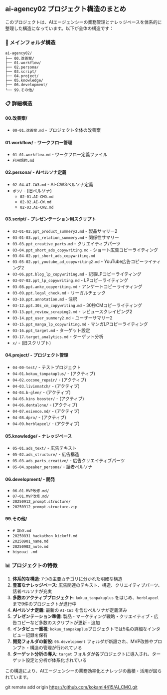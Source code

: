 ## ai-agency02 プロジェクト構造のまとめ

このプロジェクトは、AIエージェンシーの業務管理とナレッジベースを体系的に整理した構造になっています。以下が全体の構造です：

### 📁 メインフォルダ構造

```
ai-agency02/
├── 00.改善案/
├── 01.workflow/
├── 02.persona/
├── 03.script/
├── 04.project/
├── 05.knowledge/
├── 06.development/
└── 99.その他/
```

### 📋 詳細構造

#### **00.改善案/**
- `00-01.改善案.md` - プロジェクト全体の改善案

#### **01.workflow/** - ワークフロー管理
- `01-01.workflow.md` - ワークフロー定義ファイル
- `利用規約.md`

#### **02.persona/** - AIペルソナ定義
- `02-04.AI-CW3.md` - AI-CW3ペルソナ定義
- `ボツ/` - (旧ペルソナ)
  - `02-01.AI-CMO.md`
  - `02-02.AI-CW.md`
  - `02-03.AI-CW2.md`

#### **03.script/** - プレゼンテーション用スクリプト
- `03-01-02.ppt_product_summery2.md` - 製品サマリー2
- `03-01-03.ppt_relation_summery.md` - 関係性サマリー
- `03-03.ppt_creative_parts.md` - クリエイティブパーツ
- `03-04.ppt_short_ads_copywriting.md` - ショート広告コピーライティング
- `03-04-02.ppt_short_ads_copywriting.md`
- `03-05-02.ppt_youtube_ad_copywriting2.md` - YouTube広告コピーライティング2
- `03-06.ppt.blog_lp_copywriting.md` - 記事LPコピーライティング
- `03-07-02.ppt_lp_copywriting.md` - LPコピーライティング
- `03-08.ppt.anke_copyeriting.md` - アンケートコピーライティング
- `03-09.ppt.legal_check.md` - リーガルチェック
- `03-10.ppt.annotation.md` - 注釈
- `03-12.ppt.30s_cm_copywriting.md` - 30秒CMコピーライティング
- `03-13.ppt_review_scraping2.md` - レビュースクレイピング2
- `03-14.ppt_user_summery2.md` - ユーザーサマリー2
- `03-15.ppt_manga_lp_copywriting.md` - マンガLPコピーライティング
- `03-16.ppt_target.md` - ターゲット設定
- `03-17.target_analytics.md` - ターゲット分析
- `x/` - (旧スクリプト)

#### **04.project/** - プロジェクト管理
- `04-00-test/` - テストプロジェクト
- `04-01.kokuu_tanpakuplus/` - (アクティブ)
- `04-02.cocone_repair/` - (アクティブ)
- `04-03.livinmatch/` - (アクティブ)
- `04-04.b-glen/` - (アクティブ)
- `04-05.kins booster/` - (アクティブ)
- `04-06.dentalone/` - (アクティブ)
- `04-07.esience.md/` - (アクティブ)
- `04-08.dpro/` - (アクティブ)
- `04-09.herblapeel/` - (アクティブ)

#### **05.knowledge/** - ナレッジベース
- `05-01.ads_text/` - 広告テキスト
- `05-02.ads_structure/` - 広告構造
- `05-03.ads_parts_creative/` - 広告クリエイティブパーツ
- `05-04.speaker_persona/` - 話者ペルソナ

#### **06.development/** - 開発
- `06-01.MVP改修.md/`
- `07-01.MVP改修.md/`
- `20250912_prompt.structure/`
- `20250912_prompt.structure.zip`

#### **99.その他/**
- `# 論点.md`
- `20250831_hackathon_kickoff.md`
- `20250901_name.md`
- `20250902_note.md`
- `biyouai .md`


### 📊 プロジェクトの特徴

1.  **体系的な構造**: 7つの主要カテゴリに分かれた明確な構造
2.  **豊富なナレッジベース**: 広告関連のテキスト、構造、クリエイティブパーツ、話者ペルソナが充実
3.  **多数のアクティブプロジェクト**: `kokuu_tanpakuplus` をはじめ、`herblapeel` まで9件のプロジェクトが進行中
4.  **AIペルソナ定義**: 最新の `AI-CW3` を含むペルソナが定義済み
5.  **プレゼンテーション準備**: 製品・マーケティング戦略・クリエイティブ・広告コピーなど多数のスクリプトが更新・追加
6.  **インタビュー重視**: `kokuu_tanpakuplus`プロジェクトでは5名の詳細なインタビュー記録を保有
7.  **開発フォルダの新設**: `06.development` フォルダが新設され、MVP改修やプロンプト・構造の管理が行われている
8.  **ターゲット分析の導入**: `target` フォルダが各プロジェクトに導入され、ターゲット設定と分析が体系化されている

この構造により、AIエージェンシーの業務効率化とナレッジの蓄積・活用が図られています。



git remote add origin https://github.com/kokami4415/AI_CMO.git